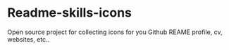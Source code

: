 # Readme-skills-icons
Open source project for collecting icons for you Github REAME profile, cv, websites, etc..
